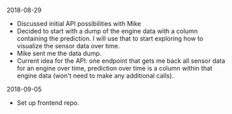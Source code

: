 2018-08-29
- Discussed initial API possibilities with Mike
- Decided to start with a dump of the engine data with a column containing the prediction. I will use that to start exploring how to visualize the sensor data over time.
- Mike sent me the data dump.
- Current idea for the API: one endpoint that gets me back all sensor data for an engine over time, prediction over time is a column within that engine data (won't need to make any additional calls).

2018-09-05
- Set up frontend repo.